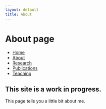 ```yaml
---
layout: default
title: About
---
```

# About page

<body>

<ul class="sidenav">
  <li><a href="/index.html">Home</a></li>
  <li><a class="active" href="/">About</a></li>
  <li><a href="/research.html">Research</a></li>
  <li><a href="/publications.html">Publications</a></li>
  <li><a href="/teaching.html">Teaching</a></li>
</ul>

<div class="content">
  <h2>This site is a work in progress.</h2>
  <p>This page tells you a little bit about me.</p>
</div>
</body>
